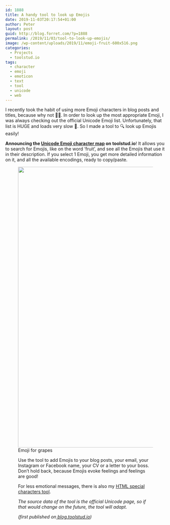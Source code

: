 ```yaml
---
id: 1888
title: A handy tool to look up Emojis
date: 2019-11-03T20:17:54+01:00
author: Peter
layout: post
guid: http://blog.forret.com/?p=1888
permalink: /2019/11/03/tool-to-look-up-emojis/
image: /wp-content/uploads/2019/11/emoji-fruit-600x516.png
categories:
  - Projects
  - toolstud.io
tags:
  - character
  - emoji
  - emoticon
  - text
  - tool
  - unicode
  - web
---
```

I recently took the habit of using more Emoji characters in blog posts and titles, because why not &#x1f937;&#x200d;&#x2640;&#xfe0f;. In order to look up the most appropriate Emoji, I was always checking out the&nbsp;official Unicode Emoji list. Unfortunately, that list is HUGE and loads very slow &#x1f40c;. So I made a tool to &#x1f50d; look up Emojis easily!

**Announcing the&nbsp;**[**Unicode Emoji character map**](https://toolstud.io/web/emoji.php)**&nbsp;on toolstud.io**! It allows you to search for Emojis, like on the word ‘fruit’, and see all the Emojis that use it in their description. If you select 1 Emoji, you get more detailed information on it, and all the available encodings, ready to copy/paste.<figure class="wp-block-image">

<img  width="1024" height="881" src="https://blog.forret.com/wp-content/uploads/2019/11/emoji-fruit-1024x881.png" alt="" class="wp-image-1889" srcset="https://blog.forret.com/wp-content/uploads/2019/11/emoji-fruit-1024x881.png 1024w, https://blog.forret.com/wp-content/uploads/2019/11/emoji-fruit-300x258.png 300w, https://blog.forret.com/wp-content/uploads/2019/11/emoji-fruit-768x661.png 768w, https://blog.forret.com/wp-content/uploads/2019/11/emoji-fruit-945x813.png 945w, https://blog.forret.com/wp-content/uploads/2019/11/emoji-fruit-600x516.png 600w, https://blog.forret.com/wp-content/uploads/2019/11/emoji-fruit.png 1330w" sizes="(max-width: 1024px) 100vw, 1024px" />    
Emoji for grapes</figcaption>  

Use the tool to add Emojis to your blog posts, your email, your Instagram or Facebook name, your CV or a letter to your boss. Don&#8217;t hold back, because Emojis evoke feelings and feelings are good!

For less emotional messages, there is also my [HTML special characters tool](https://blog.forret.com/2004/08/24/my-online-charmap-of-html-character-entities/).

_The source data of the tool is the official Unicode page, so if that would change on the future, the tool will adapt._

_(first published on_[ _blog.toolstud.io_](https://blog.toolstud.io/2019/11/03/use-more-emoji-characters/)_)_